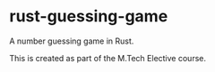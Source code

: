 # rust-guessing-game

A number guessing game in Rust.

This is created as part of the M.Tech Elective course.


